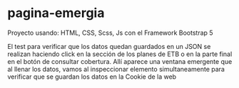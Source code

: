 # pagina-emergia
Proyecto usando:  HTML, CSS, Scss, Js con el Framework Bootstrap 5

El test para verificar que los datos quedan guardados en un JSON se realizan haciendo click en la sección de los planes  de ETB o  en la parte final en el botón de consultar cobertura. Allí aparece una ventana emergente que al llenar los datos, vamos al inspeccionar elemento simultaneamente para verificar que se guardan los datos en la Cookie de la web

